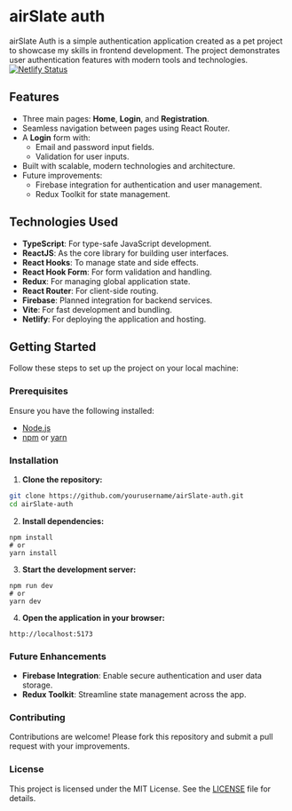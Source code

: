 # airSlate auth
airSlate Auth is a simple authentication application created as a pet project to showcase my skills in frontend development. The project demonstrates user authentication features with modern tools and technologies.
[![Netlify Status](https://api.netlify.com/api/v1/badges/ae702690-e972-4d10-b116-6db4dc825c3d/deploy-status)](https://app.netlify.com/sites/airslate-auth/deploys)

## Features

- Three main pages: **Home**, **Login**, and **Registration**.
- Seamless navigation between pages using React Router.
- A **Login** form with:
  - Email and password input fields.
  - Validation for user inputs.
- Built with scalable, modern technologies and architecture.
- Future improvements:
  - Firebase integration for authentication and user management.
  - Redux Toolkit for state management.

## Technologies Used

- **TypeScript**: For type-safe JavaScript development.
- **ReactJS**: As the core library for building user interfaces.
- **React Hooks**: To manage state and side effects.
- **React Hook Form**: For form validation and handling.
- **Redux**: For managing global application state.
- **React Router**: For client-side routing.
- **Firebase**: Planned integration for backend services.
- **Vite**: For fast development and bundling.
- **Netlify**: For deploying the application and hosting.

## Getting Started

Follow these steps to set up the project on your local machine:

### Prerequisites

Ensure you have the following installed:
- [Node.js](https://nodejs.org/)
- [npm](https://www.npmjs.com/) or [yarn](https://yarnpkg.com/)

### Installation

1. **Clone the repository:**
```bash
git clone https://github.com/yourusername/airSlate-auth.git
cd airSlate-auth
```

2. **Install dependencies:**
```
npm install
# or
yarn install
```

3. **Start the development server:**
```
npm run dev
# or
yarn dev
```

4. **Open the application in your browser:**
```
http://localhost:5173
```

### Future Enhancements
- **Firebase Integration**: Enable secure authentication and user data storage.
- **Redux Toolkit**: Streamline state management across the app.

### Contributing
Contributions are welcome! Please fork this repository and submit a pull request with your improvements.

### License
This project is licensed under the MIT License. See the [LICENSE](LICENSE) file for details.
